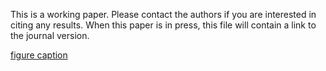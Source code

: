 This is a working paper.  Please contact the authors if you are
interested in citing any results.  When this paper is in press, this
file will contain a link to the journal version.

[figure caption](figures/test.pdf)

